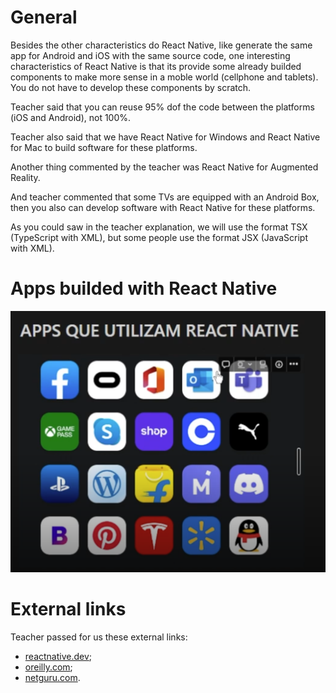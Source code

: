 # General

Besides the other characteristics do React Native, like generate the same app for Android and iOS with the same source code, one interesting characteristics of React Native is that its provide some already builded components to make more sense in a moble world (cellphone and tablets). You do not have to develop these components by scratch.

Teacher said that you can reuse 95% dof the code between the platforms (iOS and Android), not 100%.

Teacher also said that we have React Native for Windows and React Native for Mac to build software for these platforms.

Another thing commented by the teacher was React Native for Augmented Reality.

And teacher commented that some TVs are equipped with an Android Box, then you also can develop software with React Native for these platforms.

As you could saw in the teacher explanation, we will use the format TSX (TypeScript with XML), but some people use the format JSX (JavaScript with XML).


# Apps builded with React Native

![apps builded with React Native](images/apps-builded-with-react-native.png)











# External links

Teacher passed for us these external links:

- [reactnative.dev](https://reactnative.dev/);
- [oreilly.com](https://www.oreilly.com/library/view/learning-react-native/9781491929049/ch01.html);
- [netguru.com](https://www.netguru.com/glossary/react-native).